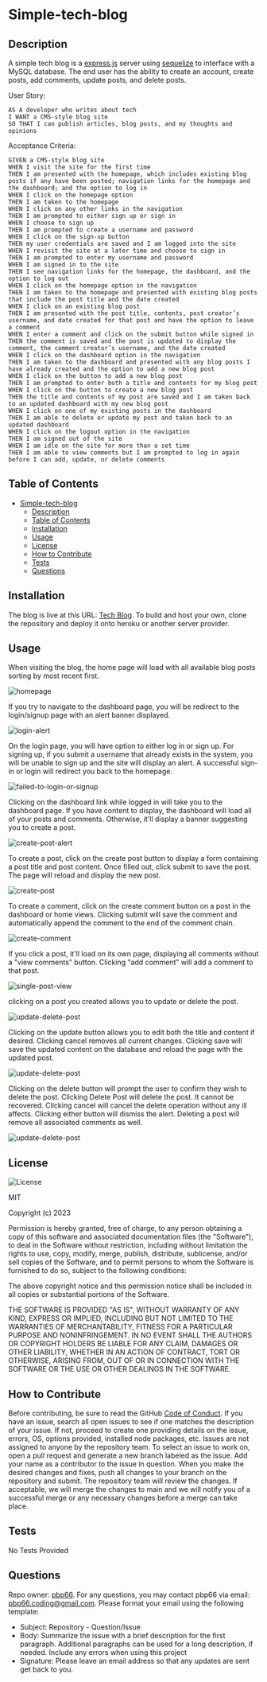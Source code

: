# Simple-tech-blog

## Description

A simple tech blog is a [express.js](https://expressjs.com/) server using [sequelize](https://sequelize.org/) to interface with a MySQL database. The end user has the ability to create an account, create posts, add comments, update posts, and delete posts.

User Story:

```
AS A developer who writes about tech
I WANT a CMS-style blog site
SO THAT I can publish articles, blog posts, and my thoughts and opinions
```

Acceptance Criteria:

```
GIVEN a CMS-style blog site
WHEN I visit the site for the first time
THEN I am presented with the homepage, which includes existing blog posts if any have been posted; navigation links for the homepage and the dashboard; and the option to log in
WHEN I click on the homepage option
THEN I am taken to the homepage
WHEN I click on any other links in the navigation
THEN I am prompted to either sign up or sign in
WHEN I choose to sign up
THEN I am prompted to create a username and password
WHEN I click on the sign-up button
THEN my user credentials are saved and I am logged into the site
WHEN I revisit the site at a later time and choose to sign in
THEN I am prompted to enter my username and password
WHEN I am signed in to the site
THEN I see navigation links for the homepage, the dashboard, and the option to log out
WHEN I click on the homepage option in the navigation
THEN I am taken to the homepage and presented with existing blog posts that include the post title and the date created
WHEN I click on an existing blog post
THEN I am presented with the post title, contents, post creator’s username, and date created for that post and have the option to leave a comment
WHEN I enter a comment and click on the submit button while signed in
THEN the comment is saved and the post is updated to display the comment, the comment creator’s username, and the date created
WHEN I click on the dashboard option in the navigation
THEN I am taken to the dashboard and presented with any blog posts I have already created and the option to add a new blog post
WHEN I click on the button to add a new blog post
THEN I am prompted to enter both a title and contents for my blog post
WHEN I click on the button to create a new blog post
THEN the title and contents of my post are saved and I am taken back to an updated dashboard with my new blog post
WHEN I click on one of my existing posts in the dashboard
THEN I am able to delete or update my post and taken back to an updated dashboard
WHEN I click on the logout option in the navigation
THEN I am signed out of the site
WHEN I am idle on the site for more than a set time
THEN I am able to view comments but I am prompted to log in again before I can add, update, or delete comments
```

## Table of Contents

- [Simple-tech-blog](#simple-tech-blog)
  - [Description](#description)
  - [Table of Contents](#table-of-contents)
  - [Installation](#installation)
  - [Usage](#usage)
  - [License](#license)
  - [How to Contribute](#how-to-contribute)
  - [Tests](#tests)
  - [Questions](#questions)

## Installation

The blog is live at this URL: [Tech Blog](https://vast-reef-41345.herokuapp.com/). To build and host your own, clone the repository and deploy it onto heroku or another server provider.

## Usage

When visiting the blog, the home page will load with all available blog posts sorting by most recent first.

![homepage](./assets/readme/01-simple-tech-blog-demo.png)

If you try to navigate to the dashboard page, you will be redirect to the login/signup page with an alert banner displayed.

![login-alert](./assets/readme/02-simple-tech-blog-demo.png)

On the login page, you will have option to either log in or sign up. For signing up, if you submit a username that already exists in the system, you will be unable to sign up and the site will display an alert. A successful sign-in or login will redirect you back to the homepage.

![failed-to-login-or-signup](./assets/readme/03-simple-tech-blog-demo.png)

Clicking on the dashboard link while logged in will take you to the dashboard page. If you have content to display, the dashboard will load all of your posts and comments. Otherwise, it'll display a banner suggesting you to create a post.

![create-post-alert](./assets/readme/04-simple-tech-blog-demo.png)

To create a post, click on the create post button to display a form containing a post title and post content. Once filled out, click submit to save the post. The page will reload and display the new post.

![create-post](./assets/readme/05-simple-tech-blog-demo.png)

To create a comment, click on the create comment button on a post in the dashboard or home views. Clicking submit will save the comment and automatically append the comment to the end of the comment chain.

![create-comment](./assets/readme/06-simple-tech-blog-demo.png)

If you click a post, it'll load on its own page, displaying all comments without a "view comments" button. Clicking "add comment" will add a comment to that post.

![single-post-view](./assets/readme/07-simple-tech-blog-demo.png)

clicking on a post you created allows you to update or delete the post.

![update-delete-post](./assets/readme/08-simple-tech-blog-demo.png)

Clicking on the update button allows you to edit both the title and content if desired. Clicking cancel removes all current changes. Clicking save will save the updated content on the database and reload the page with the updated post.

![update-delete-post](./assets/readme/09-simple-tech-blog-demo.png)

Clicking on the delete button will prompt the user to confirm they wish to delete the post. Clicking Delete Post will delete the post. It cannot be recovered. Clicking cancel will cancel the delete operation without any ill affects. Clicking either button will dismiss the alert. Deleting a post will remove all associated comments as well.

![update-delete-post](./assets/readme/10-simple-tech-blog-demo.png)

## License

![License](https://img.shields.io/static/v1?label=license&message=MIT&color=brightgreen)

MIT

Copyright (c) 2023

Permission is hereby granted, free of charge, to any person obtaining a copy of this software and associated documentation files (the "Software"), to deal in the Software without restriction, including without limitation the rights to use, copy, modify, merge, publish, distribute, sublicense, and/or sell copies of the Software, and to permit persons to whom the Software is furnished to do so, subject to the following conditions:

The above copyright notice and this permission notice shall be included in all copies or substantial portions of the Software.

THE SOFTWARE IS PROVIDED "AS IS", WITHOUT WARRANTY OF ANY KIND, EXPRESS OR IMPLIED, INCLUDING BUT NOT LIMITED TO THE WARRANTIES OF MERCHANTABILITY, FITNESS FOR A PARTICULAR PURPOSE AND NONINFRINGEMENT. IN NO EVENT SHALL THE AUTHORS OR COPYRIGHT HOLDERS BE LIABLE FOR ANY CLAIM, DAMAGES OR OTHER LIABILITY, WHETHER IN AN ACTION OF CONTRACT, TORT OR OTHERWISE, ARISING FROM, OUT OF OR IN CONNECTION WITH THE SOFTWARE OR THE USE OR OTHER DEALINGS IN THE SOFTWARE.

## How to Contribute

Before contributing, be sure to read the GitHub [Code of Conduct](https://github.com/github/docs/blob/main/CODE_OF_CONDUCT.md). If you have an issue, search all open issues to see if one matches the description of your issue. If not, proceed to create one providing details on the issue, errors, OS, options provided, installed node packages, etc. Issues are not assigned to anyone by the repository team. To select an issue to work on, open a pull request and generate a new branch labeled as the issue. Add your name as a contributor to the issue in question. When you make the desired changes and fixes, push all changes to your branch on the repository and submit. The repository team will review the changes. If acceptable, we will merge the changes to main and we will notify you of a successful merge or any necessary changes before a merge can take place.

## Tests

No Tests Provided

## Questions

Repo owner: [pbp66](https://github.com/pbp66).
For any questions, you may contact pbp66 via email: pbp66.coding@gmail.com. Please format your email using the following template:

-   Subject: Repository - Question/Issue
-   Body: Summarize the issue with a brief description for the first paragraph. Additional paragraphs can be used for a long description, if needed. Include any errors when using this project
-   Signature: Please leave an email address so that any updates are sent get back to you.

